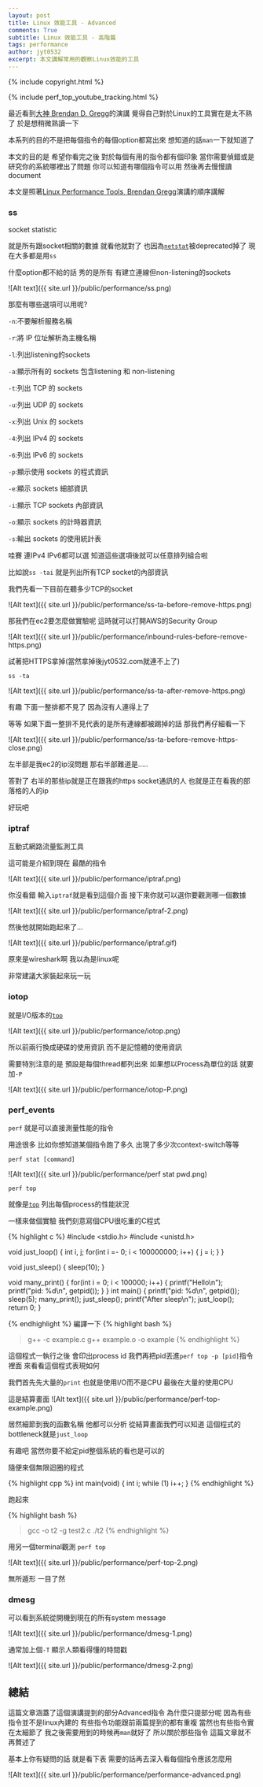 ```yaml
---
layout: post
title: Linux 效能工具 - Advanced
comments: True 
subtitle: Linux 效能工具 - 高階篇
tags: performance
author: jyt0532
excerpt: 本文講解常用的觀察Linux效能的工具
---
```


{% include copyright.html %}

{% include perf_top_youtube_tracking.html %}

最近看到[大神 Brendan D. Gregg](http://www.brendangregg.com/)的演講 覺得自己對於Linux的工具實在是太不熟了 於是想稍微熟讀一下

本系列的目的不是把每個指令的每個option都寫出來 想知道的話`man`一下就知道了 

本文的目的是 希望你看完之後 對於每個有用的指令都有個印象 當你需要偵錯或是研究你的系統哪裡出了問題 你可以知道有哪個指令可以用 然後再去慢慢讀document

本文是照著[Linux Performance Tools, Brendan Gregg](https://www.youtube.com/watch?v=FJW8nGV4jxY)演講的順序講解



### ss

socket statistic

就是所有跟socket相關的數據 就看他就對了 也因為[`netstat`](/2020/05/17/linux-performance-tool-2/#netstat)被deprecated掉了 現在大多都是用`ss`

什麼option都不給的話 秀的是所有 有建立連線但non-listening的sockets

![Alt text]({{ site.url }}/public/performance/ss.png)

那麼有哪些選項可以用呢?


`-n`:不要解析服務名稱

`-r`:將 IP 位址解析為主機名稱

`-l`:列出listening的sockets

`-a`:顯示所有的 sockets 包含listening 和 non-listening

`-t`:列出 TCP 的 sockets

`-u`:列出 UDP 的 sockets

`-x`:列出 Unix 的 sockets

`-4`:列出 IPv4 的 sockets

`-6`:列出 IPv6 的 sockets

`-p`:顯示使用 sockets 的程式資訊

`-e`:顯示 sockets 細部資訊

`-i`:顯示 TCP sockets 內部資訊

`-o`:顯示 sockets 的計時器資訊

`-s`:輸出 sockets 的使用統計表


哇賽 連IPv4 IPv6都可以選 知道這些選項後就可以任意排列組合啦

比如說`ss -tai` 就是列出所有TCP socket的內部資訊

我們先看一下目前在聽多少TCP的socket

![Alt text]({{ site.url }}/public/performance/ss-ta-before-remove-https.png)

那我們在ec2要怎麼做實驗呢 這時就可以打開AWS的Security Group

![Alt text]({{ site.url }}/public/performance/inbound-rules-before-remove-https.png)

試著把HTTPS拿掉(當然拿掉後jyt0532.com就連不上了)

`ss -ta`

![Alt text]({{ site.url }}/public/performance/ss-ta-after-remove-https.png)

有趣 下面一整排都不見了 因為沒有人連得上了

等等 如果下面一整排不見代表的是所有連線都被踢掉的話 那我們再仔細看一下


![Alt text]({{ site.url }}/public/performance/ss-ta-before-remove-https-close.png)

左半部是我ec2的ip沒問題 那右半部難道是.....


答對了 右半的那些ip就是正在跟我的https socket通訊的人 也就是正在看我的部落格的人的ip

好玩吧

### iptraf

互動式網路流量監測工具

這可能是介紹到現在 最酷的指令

![Alt text]({{ site.url }}/public/performance/iptraf.png)

你沒看錯 輸入`iptraf`就是看到這個介面 接下來你就可以選你要觀測哪一個數據

![Alt text]({{ site.url }}/public/performance/iptraf-2.png)

然後他就開始跑起來了...

![Alt text]({{ site.url }}/public/performance/iptraf.gif)

原來是wireshark啊 我以為是linux呢

非常建議大家裝起來玩一玩

### iotop

就是I/O版本的[`top`](/2020/05/09/linux-performance-tool-1/#top)

![Alt text]({{ site.url }}/public/performance/iotop.png)

所以前兩行換成硬碟的使用資訊 而不是記憶體的使用資訊

需要特別注意的是 預設是每個thread都列出來 如果想以Process為單位的話 就要加`-P`

![Alt text]({{ site.url }}/public/performance/iotop-P.png)

### perf_events

`perf` 就是可以直接測量性能的指令

用途很多 比如你想知道某個指令跑了多久 出現了多少次context-switch等等

`perf stat [command]`

![Alt text]({{ site.url }}/public/performance/perf stat pwd.png)

`perf top`

就像是[`top`](/2020/05/09/linux-performance-tool-1/#top) 列出每個process的性能狀況

一樣來做個實驗 我們刻意寫個CPU很吃重的C程式

{% highlight c %}
#include <stdio.h>
#include <unistd.h>

void just_loop() {
  int i, j;
  for(int i =- 0; i < 100000000; i++) {
    j = i;
  }
}

void just_sleep() {
  sleep(10);
}

void many_print() {
  for(int i = 0; i < 100000; i++) {
    printf("Hello\n");
    printf("pid: %d\n", getpid());
  }
}
int main() {
    printf("pid: %d\n", getpid());
    sleep(5);
    many_print();
    just_sleep();
    printf("After sleep\n");
    just_loop();
    return 0;
}

{% endhighlight %}
編譯一下
{% highlight bash %}
> g++ -c example.c
> g++ example.o -o example
{% endhighlight %}

這個程式一執行之後 會印出process id 我們再把pid丟進`perf top -p [pid]`指令裡面 
來看看這個程式表現如何

<div id="perf-top-demo"></div>

我們首先先大量的`print` 也就是使用I/O而不是CPU 最後在大量的使用CPU

這是結算畫面
![Alt text]({{ site.url }}/public/performance/perf-top-example.png)

居然細節到我的函數名稱 他都可以分析 從結算畫面我們可以知道 這個程式的bottleneck就是`just_loop`

有趣吧 當然你要不給定pid整個系統的看也是可以的

隨便來個無限迴圈的程式

{% highlight cpp %}
int main(void)
{
  int i;
  while (1) i++;
}
{% endhighlight %}

跑起來

{% highlight bash %}
> gcc -o t2 -g test2.c
> ./t2
{% endhighlight %}

用另一個terminal觀測 `perf top`

![Alt text]({{ site.url }}/public/performance/perf-top-2.png)

無所遁形 一目了然


### dmesg 

可以看到系統從開機到現在的所有system message

![Alt text]({{ site.url }}/public/performance/dmesg-1.png)

通常加上個`-T` 顯示人類看得懂的時間戳

![Alt text]({{ site.url }}/public/performance/dmesg-2.png)

## 總結

這篇文章涵蓋了這個演講提到的部分Advanced指令 為什麼只提部分呢 因為有些指令並不是linux內建的 有些指令功能跟前兩篇提到的都有重複 當然也有些指令實在太細節了 我之後需要用到的時候再`man`就好了 所以關於那些指令 這篇文章就不再贅述了


基本上你有疑問的話 就是看下表 需要的話再去深入看每個指令應該怎麼用

![Alt text]({{ site.url }}/public/performance/performance-advanced.png)




